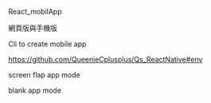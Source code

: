 React_mobilApp

網頁版與手機版

Cli to create mobile app

https://github.com/QueenieCplusplus/Qs_ReactNative#env

screen flap app mode

blank app mode
